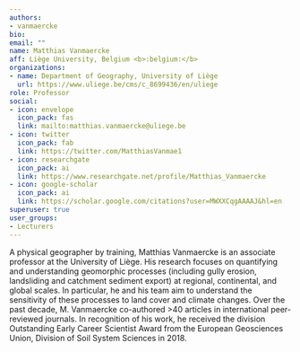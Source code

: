 ```yaml
---
authors:
- vanmaercke
bio:
email: ""
name: Matthias Vanmaercke
aff: Liège University, Belgium <b>:belgium:</b>
organizations:
- name: Department of Geography, University of Liège
  url: https://www.uliege.be/cms/c_8699436/en/uliege
role: Professor
social:
- icon: envelope
  icon_pack: fas
  link: mailto:matthias.vanmaercke@uliege.be
- icon: twitter
  icon_pack: fab
  link: https://twitter.com/MatthiasVanmae1
- icon: researchgate
  icon_pack: ai
  link: https://www.researchgate.net/profile/Matthias_Vanmaercke
- icon: google-scholar
  icon_pack: ai
  link: https://scholar.google.com/citations?user=MWXXCqgAAAAJ&hl=en
superuser: true
user_groups:
- Lecturers
---
```


A physical geographer by training, Matthias Vanmaercke is an associate professor at the University of Liège. His research focuses on quantifying and understanding geomorphic processes (including gully erosion, landsliding and catchment sediment export) at regional, continental, and global scales. In particular, he and his team aim to understand the sensitivity of these processes to land cover and climate changes. Over the past decade, M. Vanmaercke co-authored >40 articles in international peer-reviewed journals. In recognition of his work, he received the division Outstanding Early Career Scientist Award from the European Geosciences Union, Division of Soil System Sciences in 2018.
